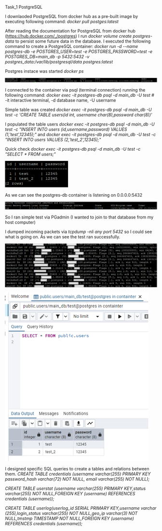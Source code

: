 Task_1 PostgreSQL

I downlaoded PostgreSQL from docker hub as a pre-built image by executing following command:
<i> docker pull postges:latest</i>

 After reading the documentation for PostgreSQL from docker hub (https://hub.docker.com/_/postgres) I run <i>docker volume create postgres-data </i> to persist some future data in the database.
 I executed the following command to create a PostgreSQL container:
 <i>docker run -d --name postgres-db -e POSTGRES_USER=test -e POSTGRES_PASSWORD=test -e POSTGRES_DB=main_db -p 5432:5432 -v postgres_data:/var/lib/postgresql/data postgres:latest </i>

 Postgres instace was started <i> docker ps </i>

 ![alt text](images/image.png)

 I connected to the container via psql (terminal connection) running the following command:
 <i> docker exec -it postgres-db psql -d main_db -U test </i> # -it interactive terminal, -d database name, -U username

 Simple table was created <i> docker exec -it postgres-db psql -d main_db -U test -c 'CREATE TABLE users(id int, username char(8),password char(8))' </i>
 
 I populated the table users <i> docker exec -it postgres-db psql -d main_db -U test -c "INSERT INTO users (id,username,password) VALUES (1,'test',12345);" </i> and <i> docker exec -it postgres-db psql -d main_db -U test -c "INSERT INTO users VALUES (2,'test_2',12345);" </i>

 Quick check <i>  docker exec -it postgres-db psql -d main_db -U test -c "SELECT * FROM users;" </i>

 ![alt text](images/image-4.png)


 As we can see the postgres-db container is listening on 0.0.0.0:5432

![alt text](images/image-2.png)

 So I ran simple test via PGadmin (I wanted to join to that database from my host computer)

 I dumped incoming packets via <i> tcpdump -nli any port 5432 </i> so I could see what is going on.
 As we can see the test ran successfully.

![alt text](images/image-6.png)

 ![alt text](images/image-5.png)

 I designed specific SQL queries to create a tables and relations between them.
<i>
CREATE TABLE credentials (username varchar(255) PRIMARY KEY password_hash varchar(72) NOT NULL, email varchar(255) NOT NULL);

CREATE TABLE userstat (username varchar(255) PRIMARY KEY,status varchar(255) NOT NULL,FOREIGN KEY (username) REFERENCES credentials (username));

CREATE TABLE userlog(userlog_id SERIAL PRIMARY KEY,username varchar (255),login_status varchar(255) NOT NULL,geo_ip varchar(3) NOT NULL,tmstmp TIMESTAMP NOT NULL,FOREIGN KEY (username) REFERENCES credentials (username)); 
</i>
</br>